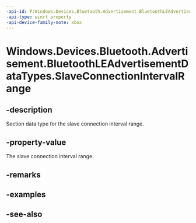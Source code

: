 ```yaml
---
-api-id: P:Windows.Devices.Bluetooth.Advertisement.BluetoothLEAdvertisementDataTypes.SlaveConnectionIntervalRange
-api-type: winrt property
-api-device-family-note: xbox
---
```


<!-- Property syntax
public byte SlaveConnectionIntervalRange { get; }
-->

# Windows.Devices.Bluetooth.Advertisement.BluetoothLEAdvertisementDataTypes.SlaveConnectionIntervalRange

## -description
Section data type for the slave connection interval range.

## -property-value
The slave connection interval range.

## -remarks

## -examples

## -see-also
